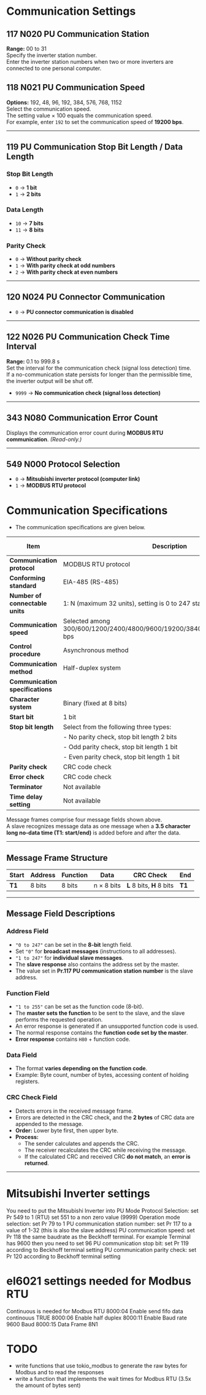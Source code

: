 # Communication Settings

## **117 N020 PU Communication Station**

**Range:** 00 to 31  
Specify the inverter station number.  
Enter the inverter station numbers when two or more inverters are connected to one personal computer.

## **118 N021 PU Communication Speed**

**Options:** 192, 48, 96, 192, 384, 576, 768, 1152  
Select the communication speed.  
The setting value × 100 equals the communication speed.  
For example, enter `192` to set the communication speed of **19200 bps**.

---

## **119 PU Communication Stop Bit Length / Data Length**

### **Stop Bit Length**

- `0` → **1 bit**
- `1` → **2 bits**

### **Data Length**

- `10` → **7 bits**
- `11` → **8 bits**

### **Parity Check**

- `0` → **Without parity check**
- `1` → **With parity check at odd numbers**
- `2` → **With parity check at even numbers**

---

## **120 N024 PU Connector Communication**

- `0` → **PU connector communication is disabled**

---

## **122 N026 PU Communication Check Time Interval**

**Range:** 0.1 to 999.8 s  
Set the interval for the communication check (signal loss detection) time.  
If a no-communication state persists for longer than the permissible time, the inverter output will be shut off.

- `9999` → **No communication check (signal loss detection)**

---

## **343 N080 Communication Error Count**

Displays the communication error count during **MODBUS RTU communication**. _(Read-only.)_

---

## **549 N000 Protocol Selection**

- `0` → **Mitsubishi inverter protocol (computer link)**
- `1` → **MODBUS RTU protocol**

# Communication Specifications

- The communication specifications are given below.

| **Item**                         | **Description**                                                               | **Related Parameter** |
| -------------------------------- | ----------------------------------------------------------------------------- | --------------------- |
| **Communication protocol**       | MODBUS RTU protocol                                                           | Pr.549                |
| **Conforming standard**          | EIA-485 (RS-485)                                                              | —                     |
| **Number of connectable units**  | 1: N (maximum 32 units), setting is 0 to 247 stations                         | Pr.117                |
| **Communication speed**          | Selected among 300/600/1200/2400/4800/9600/19200/38400/57600/76800/115200 bps | Pr.118                |
| **Control procedure**            | Asynchronous method                                                           | —                     |
| **Communication method**         | Half-duplex system                                                            | —                     |
| **Communication specifications** |                                                                               |                       |
| **Character system**             | Binary (fixed at 8 bits)                                                      | —                     |
| **Start bit**                    | 1 bit                                                                         | —                     |
| **Stop bit length**              | Select from the following three types:                                        | Pr.120                |
|                                  | - No parity check, stop bit length 2 bits                                     |                       |
|                                  | - Odd parity check, stop bit length 1 bit                                     |                       |
|                                  | - Even parity check, stop bit length 1 bit                                    |                       |
| **Parity check**                 | CRC code check                                                                | —                     |
| **Error check**                  | CRC code check                                                                | —                     |
| **Terminator**                   | Not available                                                                 | —                     |
| **Time delay setting**           | Not available                                                                 | —                     |

Message frames comprise four message fields shown above.  
A slave recognizes message data as one message when a **3.5 character long no-data time (T1: start/end)** is added before and after the data.

---

## **Message Frame Structure**

| **Start** | **Address** | **Function** | **Data**   | **CRC Check**              | **End** |
| --------- | ----------- | ------------ | ---------- | -------------------------- | ------- |
| **T1**    | 8 bits      | 8 bits       | n × 8 bits | **L** 8 bits, **H** 8 bits | **T1**  |

---

## **Message Field Descriptions**

### **Address Field**

- `"0 to 247"` can be set in the **8-bit** length field.
- Set `"0"` for **broadcast messages** (instructions to all addresses).
- `"1 to 247"` for **individual slave messages**.
- The **slave response** also contains the address set by the master.
- The value set in **Pr.117 PU communication station number** is the slave address.

### **Function Field**

- `"1 to 255"` can be set as the function code (8-bit).
- The **master sets the function** to be sent to the slave, and the slave performs the requested operation.
- An error response is generated if an unsupported function code is used.
- The normal response contains the **function code set by the master**.
- **Error response** contains `H80` + function code.

### **Data Field**

- The format **varies depending on the function code**.
- Example: Byte count, number of bytes, accessing content of holding registers.

### **CRC Check Field**

- Detects errors in the received message frame.
- Errors are detected in the CRC check, and the **2 bytes** of CRC data are appended to the message.
- **Order:** Lower byte first, then upper byte.
- **Process:**
  - The sender calculates and appends the CRC.
  - The receiver recalculates the CRC while receiving the message.
  - If the calculated CRC and received CRC **do not match**, an **error is returned**.

---

# Mitsubishi Inverter settings

You need to put the Mitsubishi Inverter into PU Mode
Protocol Selection: set Pr 549 to 1 (RTU)
set 551 to a non zero value (9999)
Operation mode selection: set Pr 79 to 1
PU communication station number: set Pr 117 to a value of 1-32 (this is also the slave address)
PU communication speed: set Pr 118 the same baudrate as the Beckhoff terminal. For example Terminal has 9600 then you need to set 96
PU communication stop bit: set Pr 119 according to Beckhoff terminal setting
PU communication parity check: set Pr 120 according to Beckhoff terminal setting

# el6021 settings needed for Modbus RTU

Continuous is needed for Modbus RTU
8000:04 Enable send fifo data continouus TRUE
8000:06 Enable half duplex
8000:11 Enable Baud rate 9600 Baud
8000:15 Data Frame 8N1

# TODO

- write functions that use tokio_modbus to generate the raw bytes for Modbus and to read the responses
- write a function that implements the wait times for Modbus RTU (3.5x the amount of bytes sent)
